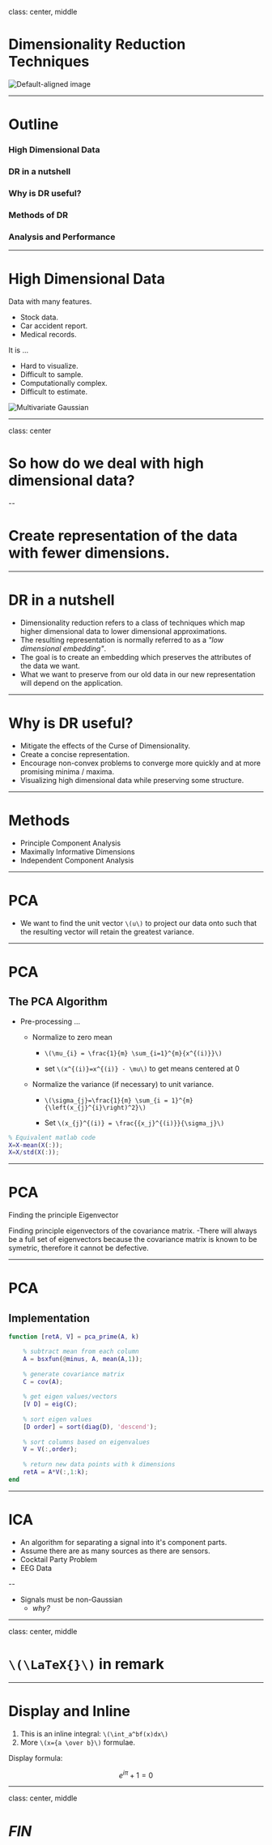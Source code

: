 class: center, middle

# Dimensionality Reduction Techniques

![Default-aligned image](http://scikit-learn.org/stable/_images/plot_digits_pipe_001.png)

---
# Outline

### High Dimensional Data
### DR in a nutshell
### Why is DR useful?
### Methods of DR
### Analysis and Performance

---
# High Dimensional Data
Data with many features.
- Stock data.
- Car accident report.
- Medical records.

It is ...
- Hard to visualize.
- Difficult to sample.
- Computationally complex.
- Difficult to estimate.

![Multivariate Gaussian](https://upload.wikimedia.org/wikipedia/commons/thumb/3/3e/Gaussian_2d.svg/2000px-Gaussian_2d.svg.png)

---
class: center 

# So how do we deal with high dimensional data?

--

# Create representation of the data with fewer dimensions. 

---

# DR in a nutshell 

- Dimensionality reduction refers to a class of techniques which map higher dimensional data to lower dimensional approximations.
- The resulting representation is normally referred to as a _"low dimensional embedding"_.
- The goal is to create an embedding which preserves the attributes of the data we want.
- What we want to preserve from our old data in our new representation will depend on the application.

---
# Why is DR useful?

- Mitigate the effects of the Curse of Dimensionality.
- Create a concise representation.
- Encourage non-convex problems to converge more quickly and at more promising minima / maxima.
- Visualizing high dimensional data while preserving some structure.
---
# Methods
- Principle Component Analysis
- Maximally Informative Dimensions
- Independent Component Analysis

---


# PCA

- We want to find the unit vector `\(u\)` to project our data onto such that the resulting vector will retain the greatest variance.

---

# PCA

## The PCA Algorithm

* Pre-processing ...
    - Normalize to zero mean 

        - `\(\mu_{i} = \frac{1}{m} \sum_{i=1}^{m}{x^{(i)}}\)`

        - set `\(x^{(i)}=x^{(i)} - \mu\)` to get means centered at 0 
    
    - Normalize the variance (if necessary) to unit variance. 

        - `\(\sigma_{j}=\frac{1}{m} \sum_{i = 1}^{m}{\left(x_{j}^{i}\right)^2}\)`

        - Set `\(x_{j}^{(i)} = \frac{{x_j}^{(i)}}{\sigma_j}\)`



```matlab
% Equivalent matlab code
X=X-mean(X(:));
X=X/std(X(:));
```

---

# PCA

Finding the principle Eigenvector

Finding principle eigenvectors of the covariance matrix.
  -There will always be a full set of eigenvectors because the covariance matrix is known to be symetric, therefore it cannot be defective.


---

# PCA

## Implementation

```matlab
function [retA, V] = pca_prime(A, k)

    % subtract mean from each column
    A = bsxfun(@minus, A, mean(A,1));
    
    % generate covariance matrix
    C = cov(A);
    
    % get eigen values/vectors
    [V D] = eig(C);
    
    % sort eigen values
    [D order] = sort(diag(D), 'descend');
    
    % sort columns based on eigenvalues
    V = V(:,order);
    
    % return new data points with k dimensions
    retA = A*V(:,1:k);
end
```

---

# ICA

* An algorithm for separating a signal into it's component parts.
* Assume there are as many sources as there are sensors.
* Cocktail Party Problem
* EEG Data

--
* Signals must be non-Gaussian
    - _why?_

---

class: center, middle

# `\(\LaTeX{}\)` in remark

---

# Display and Inline

1. This is an inline integral: `\(\int_a^bf(x)dx\)`
2. More `\(x={a \over b}\)` formulae.

Display formula:

$$e^{i\pi} + 1 = 0$$

---
class: center, middle
# _FIN_
